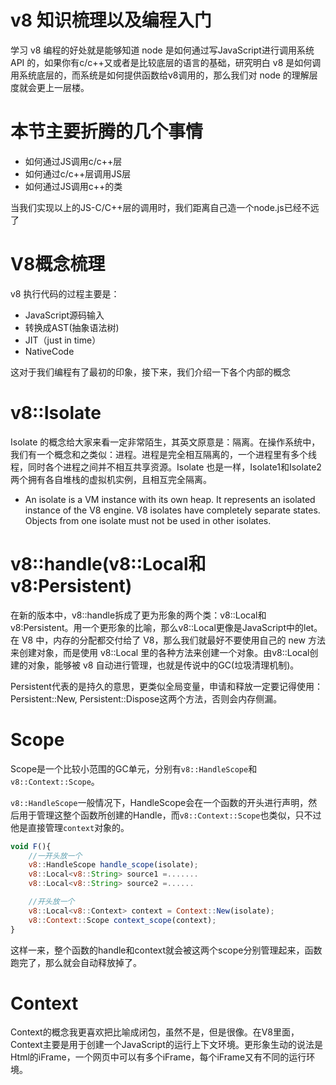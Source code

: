 # v8 知识梳理以及编程入门

学习 v8 编程的好处就是能够知道 node 是如何通过写JavaScript进行调用系统 API 的，如果你有c/c++又或者是比较底层的语言的基础，研究明白 v8 是如何调用系统底层的，而系统是如何提供函数给v8调用的，那么我们对 node 的理解层度就会更上一层楼。

# 本节主要折腾的几个事情

- 如何通过JS调用c/c++层
- 如何通过c/c++层调用JS层
- 如何通过JS调用c++的类

当我们实现以上的JS-C/C++层的调用时，我们距离自己造一个node.js已经不远了

# V8概念梳理

v8 执行代码的过程主要是：

- JavaScript源码输入
- 转换成AST(抽象语法树)
- JIT（just in time）
- NativeCode

这对于我们编程有了最初的印象，接下来，我们介绍一下各个内部的概念


# v8::Isolate

Isolate 的概念给大家来看一定非常陌生，其英文原意是：隔离。在操作系统中，我们有一个概念和之类似：进程。进程是完全相互隔离的，一个进程里有多个线程，同时各个进程之间并不相互共享资源。Isolate 也是一样，Isolate1和Isolate2两个拥有各自堆栈的虚拟机实例，且相互完全隔离。

- An isolate is a VM instance with its own heap. It represents an isolated instance of the V8 engine. V8 isolates have completely separate states. Objects from one isolate must not be used in other isolates.

# v8::handle(v8::Local和v8:Persistent)

在新的版本中，v8::handle拆成了更为形象的两个类：v8::Local和v8:Persistent。用一个更形象的比喻，那么v8::Local更像是JavaScript中的let。在 V8 中，内存的分配都交付给了 V8，那么我们就最好不要使用自己的 new 方法来创建对象，而是使用 v8::Local 里的各种方法来创建一个对象。由v8::Local创建的对象，能够被 v8 自动进行管理，也就是传说中的GC(垃圾清理机制)。

Persistent代表的是持久的意思，更类似全局变量，申请和释放一定要记得使用：Persistent::New, Persistent::Dispose这两个方法，否则会内存侧漏。

# Scope

Scope是一个比较小范围的GC单元，分别有```v8::HandleScope```和```v8::Context::Scope```。


```v8::HandleScope```一般情况下，HandleScope会在一个函数的开头进行声明，然后用于管理这整个函数所创建的Handle，而```v8::Context::Scope```也类似，只不过他是直接管理```context```对象的。
```js
void F(){
    //一开头放一个
    v8::HandleScope handle_scope(isolate);
    v8::Local<v8::String> source1 =.......
    v8::Local<v8::String> source2 =......

    //开头放一个
    v8::Local<v8::Context> context = Context::New(isolate);
    v8::Context::Scope context_scope(context);
}

```
这样一来，整个函数的handle和context就会被这两个scope分别管理起来，函数跑完了，那么就会自动释放掉了。

# Context

Context的概念我更喜欢把比喻成闭包，虽然不是，但是很像。在V8里面，Context主要是用于创建一个JavaScript的运行上下文环境。更形象生动的说法是Html的iFrame，一个网页中可以有多个iFrame，每个iFrame又有不同的运行环境。







